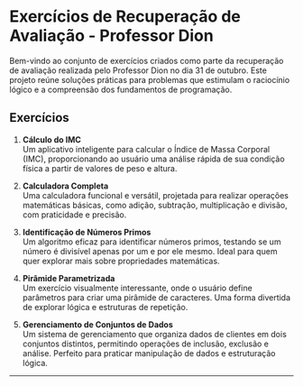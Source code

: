 # Exercícios de Recuperação de Avaliação - Professor Dion

Bem-vindo ao conjunto de exercícios criados como parte da recuperação de avaliação realizada pelo Professor Dion no dia 31 de outubro. Este projeto reúne soluções práticas para problemas que estimulam o raciocínio lógico e a compreensão dos fundamentos de programação.

## Exercícios

1. **Cálculo do IMC**  
   Um aplicativo inteligente para calcular o Índice de Massa Corporal (IMC), proporcionando ao usuário uma análise rápida de sua condição física a partir de valores de peso e altura.

2. **Calculadora Completa**  
   Uma calculadora funcional e versátil, projetada para realizar operações matemáticas básicas, como adição, subtração, multiplicação e divisão, com praticidade e precisão.

3. **Identificação de Números Primos**  
   Um algoritmo eficaz para identificar números primos, testando se um número é divisível apenas por um e por ele mesmo. Ideal para quem quer explorar mais sobre propriedades matemáticas.

4. **Pirâmide Parametrizada**  
   Um exercício visualmente interessante, onde o usuário define parâmetros para criar uma pirâmide de caracteres. Uma forma divertida de explorar lógica e estruturas de repetição.

5. **Gerenciamento de Conjuntos de Dados**  
   Um sistema de gerenciamento que organiza dados de clientes em dois conjuntos distintos, permitindo operações de inclusão, exclusão e análise. Perfeito para praticar manipulação de dados e estruturação lógica.

---